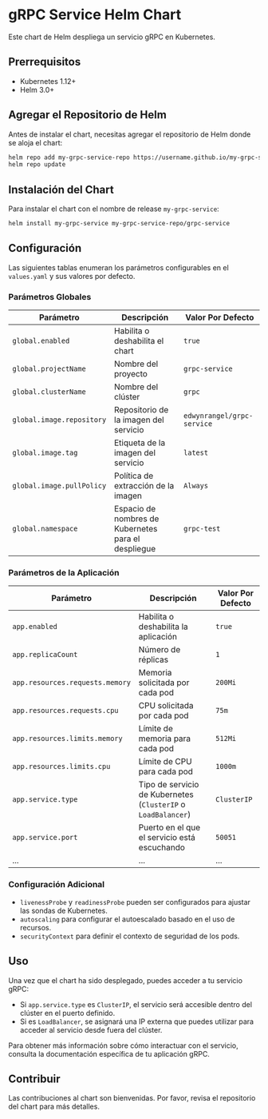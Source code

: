 # gRPC Service Helm Chart

Este chart de Helm despliega un servicio gRPC en Kubernetes.

## Prerrequisitos

- Kubernetes 1.12+
- Helm 3.0+

## Agregar el Repositorio de Helm

Antes de instalar el chart, necesitas agregar el repositorio de Helm donde se aloja el chart:

```bash
helm repo add my-grpc-service-repo https://username.github.io/my-grpc-service-repo/
helm repo update
```

## Instalación del Chart

Para instalar el chart con el nombre de release `my-grpc-service`:

```bash
helm install my-grpc-service my-grpc-service-repo/grpc-service
```

## Configuración

Las siguientes tablas enumeran los parámetros configurables en el `values.yaml` y sus valores por defecto.

### Parámetros Globales

| Parámetro                 | Descripción                                      | Valor Por Defecto               |
|---------------------------|--------------------------------------------------|---------------------------------|
| `global.enabled`          | Habilita o deshabilita el chart                  | `true`                          |
| `global.projectName`      | Nombre del proyecto                              | `grpc-service`                  |
| `global.clusterName`      | Nombre del clúster                               | `grpc`                          |
| `global.image.repository` | Repositorio de la imagen del servicio            | `edwynrangel/grpc-service`      |
| `global.image.tag`        | Etiqueta de la imagen del servicio               | `latest`                        |
| `global.image.pullPolicy` | Política de extracción de la imagen              | `Always`                        |
| `global.namespace`        | Espacio de nombres de Kubernetes para el despliegue | `grpc-test`                 |

### Parámetros de la Aplicación

| Parámetro                            | Descripción                                      | Valor Por Defecto               |
|--------------------------------------|--------------------------------------------------|---------------------------------|
| `app.enabled`                        | Habilita o deshabilita la aplicación             | `true`                          |
| `app.replicaCount`                   | Número de réplicas                               | `1`                             |
| `app.resources.requests.memory`      | Memoria solicitada por cada pod                  | `200Mi`                         |
| `app.resources.requests.cpu`         | CPU solicitada por cada pod                      | `75m`                           |
| `app.resources.limits.memory`        | Límite de memoria para cada pod                  | `512Mi`                         |
| `app.resources.limits.cpu`           | Límite de CPU para cada pod                      | `1000m`                         |
| `app.service.type`                   | Tipo de servicio de Kubernetes (`ClusterIP` o `LoadBalancer`) | `ClusterIP`             |
| `app.service.port`                   | Puerto en el que el servicio está escuchando     | `50051`                         |
| ...                                  | ...                                              | ...                             |

### Configuración Adicional

- `livenessProbe` y `readinessProbe` pueden ser configurados para ajustar las sondas de Kubernetes.
- `autoscaling` para configurar el autoescalado basado en el uso de recursos.
- `securityContext` para definir el contexto de seguridad de los pods.

## Uso

Una vez que el chart ha sido desplegado, puedes acceder a tu servicio gRPC:

- Si `app.service.type` es `ClusterIP`, el servicio será accesible dentro del clúster en el puerto definido.
- Si es `LoadBalancer`, se asignará una IP externa que puedes utilizar para acceder al servicio desde fuera del clúster.

Para obtener más información sobre cómo interactuar con el servicio, consulta la documentación específica de tu aplicación gRPC.

## Contribuir

Las contribuciones al chart son bienvenidas. Por favor, revisa el repositorio del chart para más detalles.
